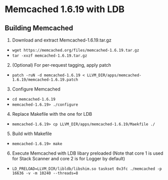 # Memcached 1.6.19 with LDB

## Building Memcached
1. Download and extract Memcached-1.6.19.tar.gz
  * ``wget https://memcached.org/files/memcached-1.6.19.tar.gz``
  * ``tar -xvzf memcached-1.6.19.tar.gz``

2. (Optional) For per-request tagging, apply patch
  * ``patch -ruN -d memcached-1.6.19 < LLVM_DIR/apps/memcached-1.6.19/memcached-1.6.19.patch``

3. Configure Memcached
  * ``cd memcached-1.6.19``
  * ``memcached-1.6.19> ./configure``

4. Replace Makefile with the one for LDB
  * ``memcached-1.6.19> cp LLVM_DIR/apps/memcached-1.6.19/Maekfile ./``

5. Build with Makefile
  * ``memcached-1.6.19> make``

6. Execute Memcached with LDB libary preloaded (Note that core 1 is used for Stack Scanner and core 2 is for Logger by default)
  * ``LD_PRELOAD=LLVM_DIR/libldb/libshim.so taskset 0x3fc ./memcached -p 16636 -v -m 10240 --threads=8`` 
